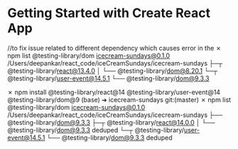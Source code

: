 # Getting Started with Create React App

//to fix issue related to different dependency which causes error in the 
 ✗ npm list @testing-library/dom
icecream-sundays@0.1.0 /Users/deepankar/react_code/iceCreamSundays/icecream-sundays
├─┬ @testing-library/react@13.4.0
│ └── @testing-library/dom@8.20.1
└─┬ @testing-library/user-event@14.5.1
  └── @testing-library/dom@9.3.3

✗ npm install @testing-library/react@14 @testing-library/user-event@14 @testing-library/dom@9
(base) ➜  icecream-sundays git:(master) ✗ npm list @testing-library/dom
icecream-sundays@0.1.0 /Users/deepankar/react_code/iceCreamSundays/icecream-sundays
├── @testing-library/dom@9.3.3
├─┬ @testing-library/react@14.0.0
│ └── @testing-library/dom@9.3.3 deduped
└─┬ @testing-library/user-event@14.5.1
  └── @testing-library/dom@9.3.3 deduped